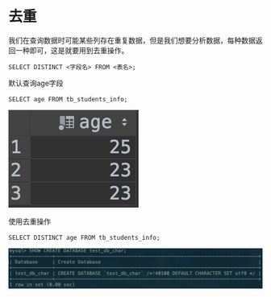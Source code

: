 # 去重

我们在查询数据时可能某些列存在重复数据，但是我们想要分析数据，每种数据返回一种即可，这是就要用到去重操作。

```text
SELECT DISTINCT <字段名> FROM <表名>;
```

默认查询age字段

```text
SELECT age FROM tb_students_info;
```

![](../.gitbook/assets/image%20%2856%29.png)

使用去重操作

```text
SELECT DISTINCT age FROM tb_students_info;
```

![](../.gitbook/assets/image%20%2827%29.png)

